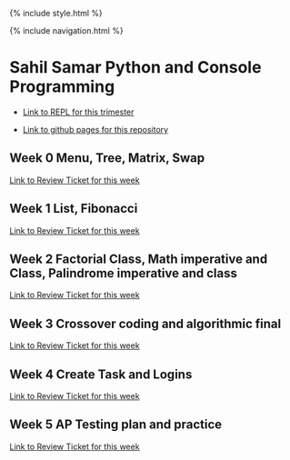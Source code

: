 {% include style.html %}

{% include navigation.html %}


# Sahil Samar Python and Console Programming

- [Link to REPL for this trimester](https://replit.com/@AD1616/ADtri3python#README.md)

- [Link to github pages for this repository](https://ad1616.github.io/ADtri3python/)

## Week 0 Menu, Tree, Matrix, Swap

[Link to Review Ticket for this week](https://github.com/AD1616/ADtri3python/issues/4)

## Week 1 List, Fibonacci

[Link to Review Ticket for this week](https://github.com/AD1616/ADtri3python/issues/7)

## Week 2 Factorial Class, Math imperative and Class, Palindrome imperative and class

[Link to Review Ticket for this week](https://github.com/AD1616/ADtri3python/issues/8)

## Week 3 Crossover coding and algorithmic final

[Link to Review Ticket for this week](https://github.com/AD1616/ADtri3python/issues/14)

## Week 4 Create Task and Logins

[Link to Review Ticket for this week](https://github.com/AD1616/ADtri3python/issues/15)

## Week 5 AP Testing plan and practice

[Link to Review Ticket for this week](https://github.com/AD1616/ADtri3python/issues/16)
